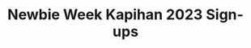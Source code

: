 ---
title: Newbie Week Kapihan 2023 Sign-ups
redirect_to: https://docs.google.com/spreadsheets/d/1tbH1XxE-dDH3yeIe9ymGh3WTgqPFsi3cz-yq3WKmfkQ/edit?usp=sharing
redirect_from: 
  - /NW23KapihanSignUps
  - /nw23kapihansignups
---